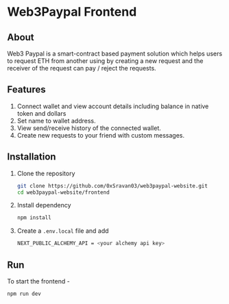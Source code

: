 # Web3Paypal Frontend

## About

Web3 Paypal is a smart-contract based payment solution which helps users to request ETH from another using by creating a new request and the receiver of the request can pay / reject the requests.

## Features

1. Connect wallet and view account details including balance in native token and dollars
2. Set name to wallet address.
3. View send/receive history of the connected wallet.
4. Create new requests to your friend with custom messages.

## Installation

1. Clone the repository

   ```bash
   git clone https://github.com/0xSravan03/web3paypal-website.git
   cd web3paypal-website/frontend
   ```

2. Install dependency

   ```bash
   npm install
   ```

3. Create a `.env.local` file and add
   ```bash
   NEXT_PUBLIC_ALCHEMY_API = <your alchemy api key>
   ```

## Run

To start the frontend -

```bash
npm run dev
```
